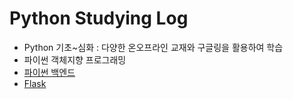 # Python Studying Log
* Python 기초~심화 : 다양한 온오프라인 교재와 구글링을 활용하여 학습
* 파이썬 객체지향 프로그래밍
* [파이썬 백엔드](http://www.yes24.com/Product/Goods/68713424)
* [Flask](https://wikidocs.net/book/4542)
